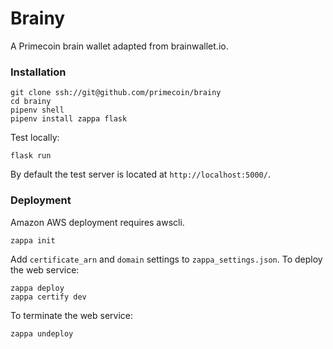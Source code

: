 # Brainy

A Primecoin brain wallet adapted from brainwallet.io.

### Installation

```
git clone ssh://git@github.com/primecoin/brainy
cd brainy
pipenv shell
pipenv install zappa flask
```

Test locally:

```
flask run
```

By default the test server is located at `http://localhost:5000/`.

### Deployment

Amazon AWS deployment requires awscli.

```
zappa init
```

Add `certificate_arn` and `domain` settings to `zappa_settings.json`. To deploy the web service:

```
zappa deploy
zappa certify dev
```

To terminate the web service:

```
zappa undeploy
```

